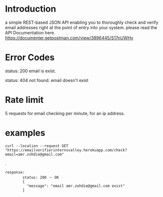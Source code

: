 # Introduction

a simple REST-based JSON API enabling you to thoroughly check and verify email addresses right at the point of entry into your system. please read the API Documentation here. https://documenter.getpostman.com/view/3896445/S17nUWHv


# Error Codes
status: 200 email is exist.

status: 404 not found. email doesn't exist

# Rate limit
5 requests for email checking per minute, for an ip address.



# examples

    curl --location --request GET "https://emailverifierinternsvalley.herokuapp.com/check?email=amr.zohdie@gmail.com"
.  
    
    response:
            status: 200 － OK
            {
              "message": "email amr.zohdie@gmail.com exist"
            }      
